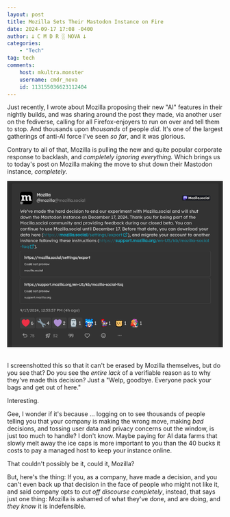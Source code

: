 ```yaml
---
layout: post
title: Mozilla Sets Their Mastodon Instance on Fire
date: 2024-09-17 17:08 -0400
author: 𐕣 C M D R ░ NOVA 𐕣
categories:
    - "Tech"
tag: tech
comments:
    host: mkultra.monster
    username: cmdr_nova
    id: 113155036623112404
---
```


Just recently, I wrote about Mozilla proposing their new "AI" features in their nightly builds, and was sharing around the post they made, via another user on the fediverse, calling for all Firefox-enjoyers to run on over and tell them to stop. And thousands upon *thousands* of people *did*. It's one of the largest gatherings of anti-AI force I've seen *so far*, and it was glorious.

Contrary to all of that, Mozilla is pulling the new and quite popular corporate response to backlash, and *completely ignoring everything.* Which brings us to today's post on Mozilla making the move to shut down their Mastodon instance, *completely*.
<center>
<img src="/img/posts/mozilla2/shutting_down.png" alt="Screenshot of a post from the official Mozilla account on the fediverse, speaking about how they're regretfully shutting down their Mastodon instance, with no real reason given.">
</center>
<br />

I screenshotted this so that it can't be erased by Mozilla themselves, but do you see that? Do you see the *entire lack* of a verifiable reason as to why they've made this decision? Just a "Welp, goodbye. Everyone pack your bags and get out of here."

Interesting.

Gee, I wonder if it's because ... logging on to see thousands of people telling you that your company is making the wrong move, making *bad* decisions, and tossing user data and privacy concerns out the window, is just too much to handle? I don't know. Maybe paying for AI data farms that slowly melt away the ice caps is more important to you than the 40 bucks it costs to pay a managed host to keep your instance online.

That couldn't possibly be it, could it, Mozilla?

But, here's the thing: If you, as a company, have made a decision, and you can't even back up that decision in the face of people who might not like it, and said company opts to *cut off discourse completely*, instead, that says just one thing: Mozilla is ashamed of what they've done, and are doing, and *they know* it is indefensible.

